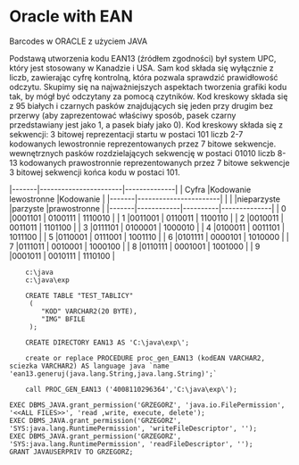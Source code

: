 # Oracle with EAN
Barcodes w ORACLE z użyciem JAVA

Podstawą utworzenia kodu EAN13 (źródłem zgodności) był system UPC, który jest stosowany w Kanadzie i USA.
Sam kod składa się wyłącznie z liczb, zawierając cyfrę kontrolną, która pozwala sprawdzić prawidłowość odczytu.
Skupimy się na najważniejszych aspektach tworzenia grafiki kodu tak, by mógł być odczytany za pomocą czytników.
Kod kreskowy składa się z 95 białych i czarnych pasków znajdujących się jeden przy drugim bez przerwy
(aby zaprezentować właściwy sposób, pasek czarny przedstawiany jest jako 1, a pasek biały jako 0).
Kod kreskowy składa  się z sekwencji:
3 bitowej reprezentacji startu w postaci 101
liczb 2-7 kodowanych lewostronnie reprezentowanych przez 7 bitowe sekwencje.
wewnętrznych pasków rozdzielających sekwencję w postaci 01010
liczb 8-13 kodowanych prawostronnie reprezentowanych przez 7 bitowe sekwencje
3 bitowej sekwencji końca kodu w postaci 101.

|-------|-----------------------|--------------|
| Cyfra |Kodowanie lewostronne  |Kodowanie     |
|-------|-----------------------|              |
|       |nieparzyste |parzyste  |prawostronne  |
|-------|------------|----------|--------------|
| 0     |0001101     | 0100111  | 1110010      |
| 1     |0011001     | 0110011  | 1100110      |
| 2     |0010011     | 0011011  | 1101100      |
| 3     |0111101     | 0100001  | 1000010      |
| 4     |0100011     | 0011101  | 1011100      |
| 5     |0110001     | 0111001  | 1001110      |
| 6     |0101111     | 0000101  | 1010000      |
| 7     |0111011     | 0010001  | 1000100      |
| 8     |0110111     | 0001001  | 1001000      |
| 9     |0001011     | 0010111  | 1110100      |

```
    c:\java
    c:\java\exp 
```

```
    CREATE TABLE "TEST_TABLICY" 
     (  
        "KOD" VARCHAR2(20 BYTE), 
        "IMG" BFILE
     );
```

```
    CREATE DIRECTORY EAN13 AS 'C:\java\exp\';
```

```
    create or replace PROCEDURE proc_gen_EAN13 (kodEAN VARCHAR2, sciezka VARCHAR2) AS language java `name 'ean13.generuj(java.lang.String,java.lang.String)';`
```

```
    call PROC_GEN_EAN13 ('4008110296364','C:\java\exp\');
```

```
EXEC DBMS_JAVA.grant_permission('GRZEGORZ', 'java.io.FilePermission', '<<ALL FILES>>', 'read ,write, execute, delete');
EXEC DBMS_JAVA.grant_permission('GRZEGORZ', 'SYS:java.lang.RuntimePermission', 'writeFileDescriptor', '');
EXEC DBMS_JAVA.grant_permission('GRZEGORZ', 'SYS:java.lang.RuntimePermission', 'readFileDescriptor', '');
GRANT JAVAUSERPRIV TO GRZEGORZ;
```
